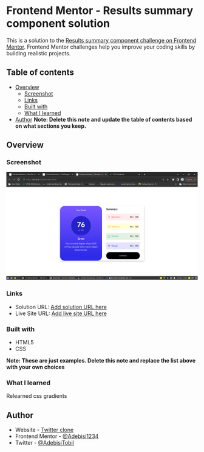 # Frontend Mentor - Results summary component solution

This is a solution to the [Results summary component challenge on Frontend Mentor](https://www.frontendmentor.io/challenges/results-summary-component-CE_K6s0maV). Frontend Mentor challenges help you improve your coding skills by building realistic projects. 

## Table of contents

- [Overview](#overview)
  - [Screenshot](#screenshot)
  - [Links](#links)
  - [Built with](#built-with)
  - [What I learned](#what-i-learned)
- [Author](#author)
**Note: Delete this note and update the table of contents based on what sections you keep.**

## Overview

### Screenshot

![](./screenshot.png)

### Links

- Solution URL: [Add solution URL here](https://your-solution-url.com)
- Live Site URL: [Add live site URL here](https://your-live-site-url.com)

### Built with

- HTML5
- CSS


**Note: These are just examples. Delete this note and replace the list above with your own choices**

### What I learned

Relearned css gradients

## Author

- Website - [Twitter clone](https://www.mtwitter-clone.netlify.app)
- Frontend Mentor - [@Adebisi1234](https://www.frontendmentor.io/profile/yourusername)
- Twitter - [@AdebisiTobil](https://www.twitter.com/yourusername)

